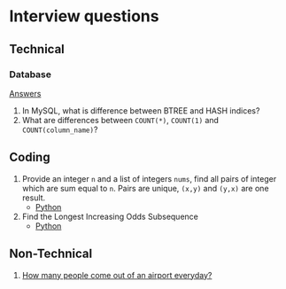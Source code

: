 # Interview questions

## Technical

### Database

[Answers](technical/database.md)

1. In MySQL, what is difference between BTREE and HASH indices?
2. What are differences between `COUNT(*)`, `COUNT(1)` and `COUNT(column_name)`?

## Coding

1. Provide an integer `n` and a list of integers `nums`, find all pairs of integer which are sum equal to `n`. Pairs are unique, `(x,y)` and `(y,x)` are one result.
    - [Python](coding/python/sum_of_pairs.py)
1. Find the Longest Increasing Odds Subsequence
    - [Python](coding/python/longest_increasing_odd_subsequence.py)

## Non-Technical

1. [How many people come out of an airport everyday?](non-technical/how-many-people-come-out-an-airport-everyday.md)
